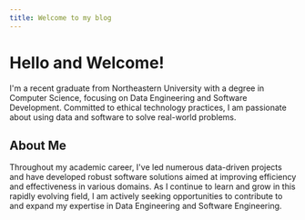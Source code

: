 ```yaml
---
title: Welcome to my blog
---
```


# Hello and Welcome!

I'm a recent graduate from Northeastern University with a degree in Computer Science, focusing on Data Engineering and Software Development. Committed to ethical technology practices, I am passionate about using data and software to solve real-world problems.

## About Me

Throughout my academic career, I've led numerous data-driven projects and have developed robust software solutions aimed at improving efficiency and effectiveness in various domains. As I continue to learn and grow in this rapidly evolving field, I am actively seeking opportunities to contribute to and expand my expertise in Data Engineering and Software Engineering.
